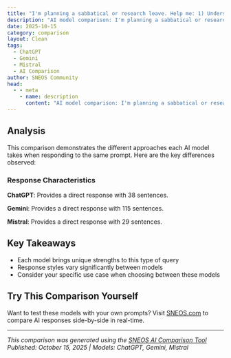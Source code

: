 ```yaml
---
title: "I'm planning a sabbatical or research leave. Help me: 1) Understand institution's sabbatical policies"
description: "AI model comparison: I'm planning a sabbatical or research leave. Help me: 1) Understand institution's sabbatical policie..."
date: 2025-10-15
category: comparison
layout: Clean
tags:
  - ChatGPT
  - Gemini
  - Mistral
  - AI Comparison
author: SNEOS Community
head:
  - - meta
    - name: description
      content: "AI model comparison: I'm planning a sabbatical or research leave. Help me: 1) Understand institution's sabbatical policies..."
---
```


<ChatComparison
  title="I'm planning a sabbatical or research leave. Help me: 1) Understand institution's sabbatical policies"
  prompt="I'm planning a sabbatical or research leave. Help me: 1) Understand institution's sabbatical policies"
  :responses='{"ChatGPT": "Understanding your institution\u0027s sabbatical policies is an essential first step in planning your sabbatical or research leave. Here are some steps and considerations to help you navigate and understand these policies effectively:\n\n### 1. Review the Institutional Handbook\nMost institutions have a faculty or employee handbook that outlines sabbatical policies. Look for sections dedicated to faculty benefits, leave policies, or research policies.\n\n### 2. Check Eligibility Criteria\nIt\u2019s important to know what qualifies you for a sabbatical. Common criteria may include:\n- Length of service (e.g., a certain number of years of continuous service)\n- Performance evaluations\n- Specific contributions to the institution or field\n\n### 3. Understand the Application Process\nMost institutions require a formal application for sabbatical leave. Review:\n- **Deadline for applications**: When must you submit your request?\n- **Required documentation**: What materials need to be submitted (e.g., proposal outlining the project, CV, letters of support)?\n\n### 4. Review Duration and Compensation\nSabbaticals may vary in length:\n- Typical lengths can range from one semester to a full academic year.\n- Understand how compensation works during the sabbatical; some institutions provide full salary, while others may offer partial pay.\n\n### 5. Identify Reporting Requirements\nDetermine what you are required to submit after your sabbatical:\n- Will you need to provide a report on your activities?\n- Do you have to present your sabbatical findings at a departmental meeting or workshop?\n\n### 6. Investigate Funding Opportunities\nSome institutions may have funding available to support research during sabbatical leave. Check for:\n- Internal grants or funding processes\n- Travel allowances\n\n### 7. Speak with Colleagues\nEngage with colleagues who have previously taken sabbaticals. They can provide insights, tips, and unofficial advice on navigating the process.\n\n### 8. Consult your Department Chair or HR\nIf you have specific questions, don\u2019t hesitate to reach out to your department chair or human resources. They can clarify any policies and help you through the process.\n\n### 9. Consider Institutional Culture\nEach institution may have a different culture regarding sabbaticals. Some may strongly encourage research leaves as a professional development opportunity, while others may be more restrictive.\n\n### 10. Plan Your Research/Project\nHave a well-defined project or plan for your sabbatical that aligns with the institution\u0027s goals and your own professional development.\n\n### 11. Assess Impact on Teaching and Responsibilities\nConsider how your sabbatical will affect your teaching responsibilities and other commitments. You may need to arrange for a temporary replacement or adjust your workload.\n\n### Summary\nBy thoroughly understanding and navigating these aspects of your institution\u0027s sabbatical policies, you can ensure a smooth application process and make the most of your time during your sabbatical or research leave. Make sure to keep notes and document your journey to help others in the future!", "Gemini": "Understanding your institution\u0027s sabbatical policies is the crucial first step in planning a successful research leave. These policies can vary significantly from one university or college to another, and even between departments or faculties within the same institution.\n\nHere\u0027s a comprehensive guide to help you navigate and understand your institution\u0027s specific sabbatical policies:\n\n---\n\n## 1. Where to Find Your Institution\u0027s Sabbatical Policies\n\nStart by locating the official documents. Don\u0027t rely solely on word-of-mouth.\n\n*   **Human Resources (HR) Website:** This is often the primary source for all faculty benefits and leave policies. Look for sections on \u0022Faculty Leave,\u0022 \u0022Sabbatical,\u0022 or \u0022Research Leave.\u0022\n*   **Faculty Handbook or Bylaws:** Many institutions have a comprehensive handbook that outlines all terms of employment, including sabbatical eligibility and procedures.\n*   **Provost\u0027s or Academic Affairs Office Website:** These offices often publish or link to the official sabbatical guidelines, application forms, and deadlines.\n*   **Departmental or College-Specific Guidelines:** While institution-wide policies exist, some colleges or departments may have additional requirements or internal procedures (e.g., for covering teaching during your absence).\n*   **Collective Bargaining Agreement (if applicable):** If your faculty is unionized, the sabbatical policy will be detailed in your collective bargaining agreement (CBA). This document supersedes many other internal handbooks.\n*   **Faculty Senate Website:** Sometimes the Faculty Senate is involved in the creation or review of these policies, and their site may host relevant information or historical context.\n\n---\n\n## 2. What Specific Information to Look For in the Policy\n\nOnce you\u0027ve found the relevant documents, systematically go through them to answer the following questions:\n\n### A. Eligibility Requirements\n\n*   **Years of Service:** What is the minimum number of years you must have served at the institution since your initial appointment or since your last sabbatical? (Commonly 6 years for a full-year sabbatical, or 3 years for a half-year).\n*   **Rank:** Is sabbatical leave only available to tenured faculty, or are tenure-track or non-tenure-track faculty (e.g., lecturers, research professors) also eligible?\n*   **Previous Sabbatical History:** What is the required waiting period between sabbaticals?\n*   **Performance:** Are there any performance requirements (e.g., satisfactory annual reviews, meeting publication expectations)?\n\n### B. Types of Sabbatical Leave \u0026 Duration\n\n*   **Full Academic Year:** Typically paid at a reduced rate (e.g., 50% or 60% of full salary).\n*   **One Semester/Half Academic Year:** Typically paid at full salary.\n*   **Other Variations:** Are there options for different durations (e.g., two quarters at full pay, or combining a sabbatical with other leaves)?\n*   **Research Leave vs. Sabbatical:** Some institutions differentiate between a \u0022sabbatical\u0022 (broad professional development) and a \u0022research leave\u0022 (specifically for research projects), with slightly different rules.\n\n### C. Compensation and Benefits\n\n*   **Salary Percentage:** What percentage of your regular salary will you receive during the leave?\n*   **Benefits Continuation:** This is CRITICAL.\n    *   **Health Insurance:** Will it continue? Who pays the premiums (your share and the institution\u0027s share)? Will there be any changes if you are out of the country?\n    *   **Retirement Contributions:** Will the institution continue its contributions? Will your contributions continue (based on your reduced salary)? How will this impact your retirement savings?\n    *   **Life Insurance, Disability Insurance, etc.:** Confirm continuation and payment responsibility.\n    *   **Tuition Benefits:** If applicable for dependents, do these continue?\n*   **Impact on Merit/Raises:** How does taking a sabbatical impact your eligibility for annual merit increases or promotion considerations?\n*   **External Funding:** What are the rules if you secure external funding (e.g., a grant, fellowship) during your sabbatical? Can it supplement your institutional salary? Are there limits? Does the institution take overhead from grants during sabbatical?\n\n### D. Application Process\n\n*   **Deadlines:** When are applications due? (Often a year or more in advance).\n*   **Required Documents:**\n    *   **Sabbatical Proposal:** What should it include? (e.g., project description, objectives, methodology, timeline, expected outcomes/deliverables).\n    *   **CV/Resume:** Your current curriculum vitae.\n    *   **Letters of Support:** From chair, dean, or external collaborators?\n    *   **Previous Sabbatical Reports:** If you\u0027ve had one before, you might need to submit a report on your prior sabbatical\u0027s outcomes.\n    *   **Budget (if applicable):** If you\u0027re requesting funds or have external funds.\n*   **Approval Process:** Who reviews and approves applications? (Department Chair, Dean, Provost, Sabbatical Committee, President).\n*   **Evaluation Criteria:** What factors are used to assess sabbatical proposals? (e.g., scholarly merit, impact on field, benefit to institution, feasibility).\n*   **Notification Timeline:** When can you expect to hear back about your application?\n\n### E. Purpose and Expectations\n\n*   **Accepted Activities:** What kinds of activities are appropriate for a sabbatical? (e.g., research, writing a book/articles, developing new courses, acquiring new skills, artistic creation, significant public engagement).\n*   **Deliverables/Outcomes:** Are you expected to produce specific outputs (e.g., publications, grant applications, new course materials, artistic works)?\n*   **Report Upon Return:** Are you required to submit a report on your sabbatical activities and accomplishments?\n*   **Restrictions:** Are there any restrictions on employment elsewhere during your sabbatical? Or on where you can travel/reside?\n\n### F. Post-Sabbatical Obligations\n\n*   **Return to Service Requirement:** This is very common. You\u0027ll likely be required to return to the institution for a specific period (e.g., one year for every semester of sabbatical leave) after your sabbatical concludes. What happens if you don\u0027t? (Usually, you have to repay the sabbatical salary and benefits).\n*   **Presentation/Report:** Sometimes, you might be asked to present your work to your department or at a university forum.\n\n### G. Flexibility and Other Considerations\n\n*   **Deferral:** Can a sabbatical be deferred if circumstances change?\n*   **Combination with Other Leaves:** Can it be combined with family leave, medical leave, or other types of leave?\n*   **Emergency Provisions:** Are there any provisions for unforeseen circumstances that might interrupt or alter a sabbatical?\n\n---\n\n## 3. Who to Talk To for Clarification and Advice\n\nEven after reading the policies, you\u0027ll likely have questions.\n\n*   **Your Department Chair/Head:** This should be your first stop. They understand the institutional policies and how they are interpreted and applied within your department. They can also advise on departmental deadlines and how to manage your teaching load.\n*   **Dean\u0027s Office (or Associate Dean for Faculty Affairs):** The Dean\u0027s office often has an expert who handles faculty leaves and can provide official interpretations of policies, particularly concerning college-level specific rules or budgets.\n*   **Human Resources (HR) Department:** For complex questions regarding benefits, salary, retirement contributions, or tax implications, HR is the definitive source. Get answers in writing if possible.\n*   **Provost\u0027s Office (or Vice Provost for Faculty Affairs):** For high-level policy questions, exceptions, or appeals, this office is the ultimate authority.\n*   **Experienced Colleagues:** Talk to faculty members who have recently taken sabbaticals. They can offer invaluable practical advice, tips for writing a strong proposal, and insights into the unwritten rules or common pitfalls.\n\n---\n\n## Key Takeaways for Understanding Your Policies:\n\n*   **Start Early:** Policies often require applications well in advance (12-18 months).\n*   **Read Carefully:** Don\u0027t skim. Details matter, especially regarding compensation and obligations.\n*   **Get it in Writing:** For critical questions, especially concerning benefits or external funding, get answers from official sources (HR, Provost\u0027s office) in writing (email is usually sufficient).\n*   **Tailor Your Proposal:** Understand the evaluation criteria and frame your sabbatical project to clearly meet those expectations and demonstrate its value.\n*   **Plan Your Finances:** A reduced salary can have a significant impact. Plan ahead.\n\nBy thoroughly understanding your institution\u0027s sabbatical policies, you can strategically plan your leave, write a compelling proposal, and ensure a smooth and productive time away from your regular duties.", "Mistral": "To understand your institution\u0027s sabbatical policies, follow these steps to gather the necessary information:\n\n1. **Review the Faculty Handbook or Policy Manual:**\n   - Most academic institutions have a faculty handbook or policy manual that outlines sabbatical policies. Look for sections on leaves of absence, sabbaticals, or research leaves.\n   - These documents are often available on the institution\u0027s intranet, human resources website, or provost\u0027s office website.\n\n2. **Check the Collective Bargaining Agreement (if applicable):**\n   - If you are part of a union, the collective bargaining agreement may contain information about sabbatical policies.\n\n3. **Consult the Human Resources Department:**\n   - Contact your institution\u0027s human resources department for information on sabbatical policies. They can provide you with official documents, answer questions, and guide you through the process.\n\n4. **Speak with Your Department Chair or Dean:**\n   - Your department chair or dean can provide insights into how sabbatical policies are implemented within your specific department or school. They can also share valuable information about the application process and expectations.\n\n5. **Look for Eligibility Requirements:**\n   - Determine if you meet the eligibility requirements for a sabbatical. Common criteria include:\n     - Length of service (e.g., completion of six years of full-time service)\n     - Faculty rank (e.g., tenured faculty)\n     - Full-time appointment\n\n6. **Understand the Application Process:**\n   - Learn about the application process, including:\n     - Deadlines for submission\n     - Required documents (e.g., proposal, curriculum vitae, letters of support)\n     - Review and approval process\n\n7. **Learn About Sabbatical Benefits and Obligations:**\n   - Find out what benefits you will receive during your sabbatical, such as:\n     - Salary (e.g., full salary for one semester, half salary for a full year)\n     - Health insurance and other benefits\n     - Travel or research funds\n   - Understand your obligations upon returning from sabbatical, such as:\n     - Length of service required after sabbatical\n     - Reporting requirements (e.g., submitting a report on your sabbatical activities)\n\n8. **Attend Information Sessions:**\n   - If your institution offers information sessions or workshops on sabbatical leave, make sure to attend to learn more about the process and ask questions.\n\nBy following these steps, you should gain a clear understanding of your institution\u0027s sabbatical policies and be well-prepared to plan your leave."}' published-date="{DateTime.UtcNow:HH:mm}"
/>

## Analysis

This comparison demonstrates the different approaches each AI model takes when responding to the same prompt. Here are the key differences observed:

### Response Characteristics

**ChatGPT**: Provides a direct response with 38 sentences. 

**Gemini**: Provides a direct response with 115 sentences. 

**Mistral**: Provides a direct response with 29 sentences. 

## Key Takeaways

- Each model brings unique strengths to this type of query
- Response styles vary significantly between models
- Consider your specific use case when choosing between these models

## Try This Comparison Yourself

Want to test these models with your own prompts? Visit [SNEOS.com](https://sneos.com) to compare AI responses side-by-side in real-time.

---

*This comparison was generated using the [SNEOS AI Comparison Tool](https://sneos.com)*
*Published: October 15, 2025 | Models: ChatGPT, Gemini, Mistral*
